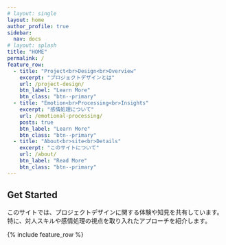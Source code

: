 ```yaml
---
# layout: single
layout: home
author_profile: true
sidebar:
  nav: docs
# layout: splash
title: "HOME"
permalink: /
feature_row:
  - title: "Project<br>Design<br>Overview"
    excerpt: "プロジェクトデザインとは"
    url: /project-design/
    btn_label: "Learn More"
    btn_class: "btn--primary"
  - title: "Emotion<br>Processing<br>Insights"
    excerpt: "感情処理について"
    url: /emotional-processing/
    posts: true
    btn_label: "Learn More"
    btn_class: "btn--primary"
  - title: "About<br>site<br>Details"
    excerpt: "このサイトについて"
    url: /about/
    btn_label: "Read More"
    btn_class: "btn--primary"
---
```


## Get Started

このサイトでは、プロジェクトデザインに関する体験や知見を共有しています。  
特に、対人スキルや感情処理の視点を取り入れたアプローチを紹介します。

{% include feature_row %}
